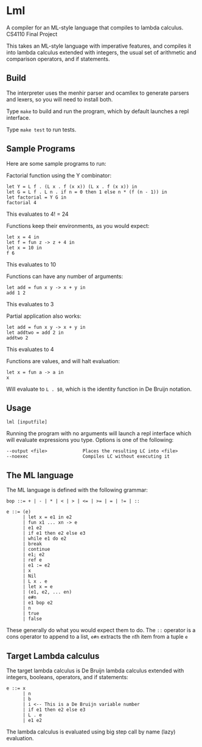# Lml
A compiler for an ML-style language that compiles to lambda calculus.  
CS4110 Final Project

This takes an ML-style language with imperative features, and compiles it into
lambda calculus extended with integers, the usual set of arithmetic and 
comparison operators, and if statements.  

## Build

The interpreter uses the menhir parser and ocamllex to generate parsers and 
lexers, so you will need to install both.  

Type `make` to build and run the program, which by default launches a repl
interface.

Type `make test` to run tests.

## Sample Programs

Here are some sample programs to run:

Factorial function using the Y combinator:
```
let Y = L f . (L x . f (x x)) (L x . f (x x)) in
let G = L f . L n . if n = 0 then 1 else n * (f (n - 1)) in
let factorial = Y G in
factorial 4
```
This evaluates to 4! = 24

Functions keep their environments, as you would expect:
```
let x = 4 in
let f = fun z -> z + 4 in
let x = 10 in
f 6
```
This evaluates to 10

Functions can have any number of arguments:
```
let add = fun x y -> x + y in
add 1 2
```
This evaluates to 3

Partial application also works:
```
let add = fun x y -> x + y in
let addtwo = add 2 in
addtwo 2
```
This evaluates to 4

Functions are values, and will halt evaluation:
```
let x = fun a -> a in
x
```

Will evaluate to `L . $0`, which is the identity function in De Bruijn notation.

## Usage
`lml [inputfile]`

Running the program with no arguments will launch a repl interface which will
evaluate expressions you type. Options is one of the following:
```
--output <file>             Places the resulting LC into <file>
--noexec                    Compiles LC without executing it
```

## The ML language

The ML language is defined with the following grammar:

```
bop ::= + | - | * | < | > | <= | >= | = | != | ::

e ::= (e)
      | let x = e1 in e2
      | fun x1 ... xn -> e
      | e1 e2
      | if e1 then e2 else e3
      | while e1 do e2
      | break
      | continue
      | e1; e2
      | ref e
      | e1 := e2
      | x
      | Nil
      | L x . e
      | let x = e
      | (e1, e2, ... en)
      | e#n
      | e1 bop e2
      | n
      | true
      | false
```

These generally do what you would expect them to do.  The `::` operator is a 
cons operator to append to a list, `e#n` extracts the `n`th item from a tuple
`e`

## Target Lambda calculus
The target lambda calculus is De Bruijn lambda calculus extended with integers,
booleans, operators, and if statements:

```
e ::= x
      | n
      | b
      | i <-- This is a De Bruijn variable number
      | if e1 then e2 else e3
      | L . e
      | e1 e2
```

The lambda calculus is evaluated using big step call by name (lazy) evaluation.